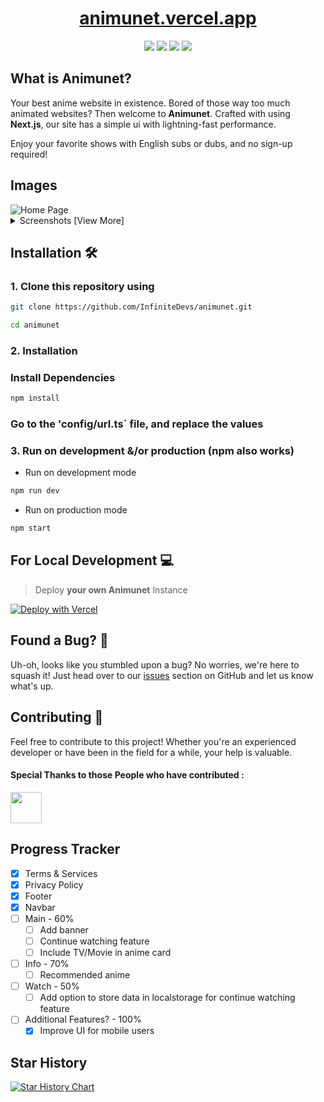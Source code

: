 <h1 align="center">
    <a href="https://animunet.vercel.app">animunet.vercel.app</a>
</h1>

<p align="center">
  <a href="#"><img src="https://img.shields.io/badge/typescript-%23007acc.svg?style=for-the-badge&logo=typescript&logoColor=%23ffffff"/></a>
  <a href="#"><img src="https://img.shields.io/badge/nextUI-%23ffffff.svg?style=for-the-badge&logo=nextui&logoColor=black"/></a>
  <a href="#"><img src="https://img.shields.io/badge/nextjs-%2320232a.svg?style=for-the-badge&logo=nextdotjs&logoColor=white"/></a>
  <a href="#"><img src="https://img.shields.io/badge/vercel-%23000000.svg?style=for-the-badge&logo=vercel&logoColor=white"/></a>
</p>

## What is Animunet?

Your best anime website in existence. Bored of those way too much animated websites? Then welcome to **Animunet**. 
Crafted with using **Next.js**, our site has a simple ui with lightning-fast performance.

Enjoy your favorite shows with English subs or dubs, and no sign-up required!


## Images

<div style="text-align: left;">
  <img src="https://api.microlink.io/?url=https://animunet.vercel.app&screenshot=true&meta=false&embed=screenshot.url&waitForTimeout=3000&type=jpeg&overlay.browser=dark&overlay.background=linear-gradient%28225deg%2C+%23FF057C+0%25%2C+%238D0B93+50%25%2C+%23321575+100%25%29" alt="Home Page" style="max-width: 70%;" >
  <details>
  <summary>Screenshots [View More]</summary>
  <br>
  <img src="https://api.microlink.io/?url=https://animunet.vercel.app/watch/ore-dake-level-up-na-ken?episode=2&screenshot=true&meta=false&embed=screenshot.url&waitForTimeout=4400&type=jpeg&overlay.browser=dark&overlay.background=linear-gradient%28225deg%2C+%23FF057C+0%25%2C+%238D0B93+50%25%2C+%23321575+100%25%29" alt="Watch Page" style="max-width: 70%;">
  <img src="https://api.microlink.io/?url=https://animunet.vercel.app/info/ore-dake-level-up-na-ken&screenshot=true&meta=false&embed=screenshot.url&waitForTimeout=4500&type=jpeg&overlay.browser=dark&overlay.background=linear-gradient%28225deg%2C+%23FF057C+0%25%2C+%238D0B93+50%25%2C+%23321575+100%25%29" alt="Info" style="max-width: 70%;">
  </details>
</div>

## Installation 🛠️

### 1. Clone this repository using

```bash
git clone https://github.com/InfiniteDevs/animunet.git
```

```bash
cd animunet
```

### 2. Installation

### Install Dependencies

```bash
npm install
```

### Go to the 'config/url.ts` file, and replace the values

### 3. Run on development &/or production (npm also works)

- Run on development mode

```bash
npm run dev
```

- Run on production mode

```bash
npm start
```

## For Local Development 💻

> Deploy **your own Animunet** Instance

[![Deploy with Vercel](https://vercel.com/button)](https://vercel.com/new/clone?repository-url=https%3A%2F%2Fgithub.com%2FInfiniteDevs%2Fanimunet&project-name=animunet&repository-name=animunet)

## Found a Bug? 🐞

Uh-oh, looks like you stumbled upon a bug? No worries, we're here to squash it! Just head over to our [issues](https://github.com/InfiniteDevs/animunet/issues) section on GitHub and let us know what's up.

## Contributing 📝

Feel free to contribute to this project! Whether you're an experienced developer or have been in the field for a while, your help is valuable.
 
#### Special Thanks to those People who have contributed :

<img width="50" src="https://contrib.rocks/image?repo=InfiniteDevs/animunet" />

## **Progress Tracker**
- [x] Terms & Services
- [x] Privacy Policy
- [x] Footer
- [x] Navbar
- [ ] Main - 60%
  - [ ] Add banner
  - [ ] Continue watching feature
  - [ ] Include TV/Movie in anime card
- [ ] Info - 70%
  - [ ] Recommended anime
- [ ] Watch - 50%
  - [ ] Add option to store data in localstorage for continue watching feature
- [ ] Additional Features? - 100%
  - [X] Improve UI for mobile users

## Star History

<a href="https://github.com/InfiniteDevs/animunet">
 <picture>
   <source media="(prefers-color-scheme: dark)" srcset="https://api.star-history.com/svg?repos=InfiniteDevs/animunet&type=Date&theme=dark" />
   <source media="(prefers-color-scheme: light)" srcset="https://api.star-history.com/svg?repos=InfiniteDevs/animunet&type=Date" />
   <img alt="Star History Chart" src="https://api.star-history.com/svg?repos=InfiniteDevs/animunet&type=Date" />
 </picture>
</a>